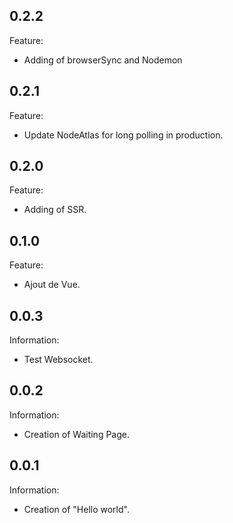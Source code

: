 ## 0.2.2 ##

Feature:

- Adding of browserSync and Nodemon


## 0.2.1 ##

Feature:

- Update NodeAtlas for long polling in production.


## 0.2.0 ##

Feature:

- Adding of SSR.


## 0.1.0 ##

Feature:

- Ajout de Vue.


## 0.0.3 ##

Information:

- Test Websocket.


## 0.0.2 ##

Information:

- Creation of Waiting Page.


## 0.0.1 ##

Information:

- Creation of "Hello world".